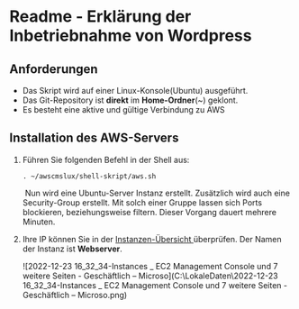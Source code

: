 # Readme - Erklärung der Inbetriebnahme von Wordpress

## Anforderungen

- Das Skript wird auf einer Linux-Konsole(Ubuntu) ausgeführt.
- Das Git-Repository ist **direkt** im **Home-Ordner**(~) geklont.
- Es besteht eine aktive und gültige Verbindung zu AWS 





## Installation des AWS-Servers

1. Führen Sie folgenden Befehl in der Shell aus:

   ```shell
   . ~/awscmslux/shell-skript/aws.sh
   ```

   ​	Nun wird eine Ubuntu-Server Instanz erstellt. Zusätzlich wird auch eine Security-Group erstellt. Mit solch einer Gruppe lassen sich Ports blockieren, 	beziehungsweise filtern. Dieser Vorgang dauert mehrere Minuten.

2. Ihre IP können Sie in der [Instanzen-Übersicht ](https://us-east-1.console.aws.amazon.com/ec2/home?region=us-east-1#Instances:) überprüfen. Der Namen der Instanz ist **Webserver**. 

   ![2022-12-23 16_32_34-Instances _ EC2 Management Console und 7 weitere Seiten - Geschäftlich – Microso](C:\LokaleDaten\2022-12-23 16_32_34-Instances _ EC2 Management Console und 7 weitere Seiten - Geschäftlich – Microso.png)





